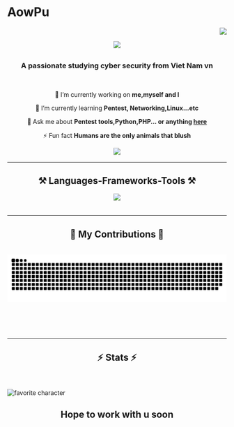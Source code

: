 # AowPu

<img align="right" src="https://visitor-badge.laobi.icu/badge?page_id=AowPu.AowPu" />

<h1 align="center">
    <img src="https://readme-typing-svg.herokuapp.com/?font=TimesNewRoman&size=35&center=true&vCenter=true&width=500&height=70&duration=4000&lines=Hi+There!+👋;+I'm+Hồng+Phúc!;" />
</h1>

<h3 align="center">A passionate studying cyber security from Viet Nam vn</h3>
   

<br/>

<div align="center">
 
 🔭 I’m currently working on **me,myself and I**
 
 🌱 I’m currently learning **Pentest, Networking,Linux...etc**

💬 Ask me about **Pentest tools,Python,PHP... or anything [here](https://www.facebook.com/nguyenphuc1403/)**

⚡ Fun fact **Humans are the only animals that blush**

 </div>

<div align="center"> 
  <a href="mailto:nphuc141003@gmail.com">
    <img src="https://img.shields.io/badge/Gmail-333333?style=for-the-badge&logo=gmail&logoColor=red" />
  </a>
</div>

 <hr/>

 <h2 align="center">⚒️ Languages-Frameworks-Tools ⚒️</h2>
 <div align="center">
    <img src="https://skillicons.dev/icons?i=php,python,vscode,github,git,linux,docker,c,notion,discord" />
   
</div>

<br/>
<hr/>

<div align="center">
  <h2>🐍 My Contributions 🐍</h2>
  <br>
  <img alt="snake eating my contributions" src="https://raw.githubusercontent.com/salesp07/salesp07/output/github-contribution-grid-snake.svg" />
  
  <br/><br/><br/>
</div>

<hr/>

<h2 align="center">⚡ Stats ⚡</h2>
<br>

<br>
<img src="https://cdn.metatime.com/landing/blog/1686575019blobid0.jpg" alt="favorite character">


<br/>

<div align="center">
<h2>
    Hope to work with u soon
</h2>

</div>
